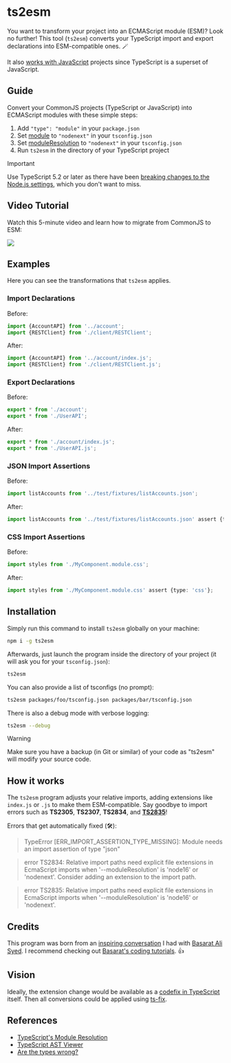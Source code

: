 # ts2esm

You want to transform your project into an ECMAScript module (ESM)? Look no further! This tool (`ts2esm`) converts your TypeScript import and export declarations into ESM-compatible ones. 🪄

It also [works with JavaScript](https://github.com/bennycode/ts2esm/issues/20#issuecomment-1894702085) projects since TypeScript is a superset of JavaScript.

## Guide

Convert your CommonJS projects (TypeScript or JavaScript) into ECMAScript modules with these simple steps:

1. Add `"type": "module"` in your `package.json`
2. Set [module](https://www.typescriptlang.org/tsconfig#module) to `"nodenext"` in your `tsconfig.json`
3. Set [moduleResolution](https://www.typescriptlang.org/tsconfig#moduleResolution) to `"nodenext"` in your `tsconfig.json`
4. Run `ts2esm` in the directory of your TypeScript project

> [!IMPORTANT]  
> Use TypeScript 5.2 or later as there have been [breaking changes to the Node.js settings](https://devblogs.microsoft.com/typescript/announcing-typescript-5-2/#breaking-changes-and-correctness-fixes), which you don't want to miss.

## Video Tutorial

Watch this 5-minute video and learn how to migrate from CommonJS to ESM:

[<img src="https://i.ytimg.com/vi_webp/bgGQgSQSpI8/mqdefault.webp">](https://youtu.be/bgGQgSQSpI8)

## Examples

Here you can see the transformations that `ts2esm` applies.

### Import Declarations

Before:

```ts
import {AccountAPI} from '../account';
import {RESTClient} from './client/RESTClient';
```

After:

```ts
import {AccountAPI} from '../account/index.js';
import {RESTClient} from './client/RESTClient.js';
```

### Export Declarations

Before:

```ts
export * from './account';
export * from './UserAPI';
```

After:

```ts
export * from './account/index.js';
export * from './UserAPI.js';
```

### JSON Import Assertions

Before:

```ts
import listAccounts from '../test/fixtures/listAccounts.json';
```

After:

```ts
import listAccounts from '../test/fixtures/listAccounts.json' assert {type: 'json'};
```

### CSS Import Assertions

Before:

```ts
import styles from './MyComponent.module.css';
```

After:

```ts
import styles from './MyComponent.module.css' assert {type: 'css'};
```

## Installation

Simply run this command to install `ts2esm` globally on your machine:

```bash
npm i -g ts2esm
```

Afterwards, just launch the program inside the directory of your project (it will ask you for your `tsconfig.json`):

```bash
ts2esm
```

You can also provide a list of tsconfigs (no prompt):

```bash
ts2esm packages/foo/tsconfig.json packages/bar/tsconfig.json
```

There is also a debug mode with verbose logging:

```bash
ts2esm --debug
```

> [!WARNING]  
> Make sure you have a backup (in Git or similar) of your code as "ts2esm" will modify your source code.

## How it works

The `ts2esm` program adjusts your relative imports, adding extensions like `index.js` or `.js` to make them ESM-compatible. Say goodbye to import errors such as **TS2305**, **TS2307**, **TS2834**, and [**TS2835**](https://typescript.tv/errors/#ts2835)!

Errors that get automatically fixed (🛠️):

> TypeError [ERR_IMPORT_ASSERTION_TYPE_MISSING]: Module needs an import assertion of type "json"

> error TS2834: Relative import paths need explicit file extensions in EcmaScript imports when '--moduleResolution' is 'node16' or 'nodenext'. Consider adding an extension to the import path.

> error TS2835: Relative import paths need explicit file extensions in EcmaScript imports when '--moduleResolution' is 'node16' or 'nodenext'.

## Credits

This program was born from an [inspiring conversation](https://twitter.com/bennycode/status/1693362836695585084) I had with [Basarat Ali Syed](https://twitter.com/basarat). I recommend checking out [Basarat's coding tutorials](https://www.youtube.com/@basarat). 👍

## Vision

Ideally, the extension change would be available as a [codefix in TypeScript](https://github.com/microsoft/TypeScript/tree/v5.3.3/src/services/codefixes) itself. Then all conversions could be applied using [ts-fix](https://github.com/microsoft/ts-fix).

## References

- [TypeScript's Module Resolution](https://www.typescriptlang.org/docs/handbook/modules/theory.html#module-resolution-is-host-defined)
- [TypeScript AST Viewer](https://ts-ast-viewer.com/)
- [Are the types wrong?](https://github.com/arethetypeswrong/arethetypeswrong.github.io)
